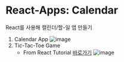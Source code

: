# React-Apps: Calendar
React를 사용해 캘린더/할-일 앱 만들기

1. Calendar App
    ![image](https://user-images.githubusercontent.com/26539591/124383758-20394380-dd09-11eb-8845-56e6a7f29ff1.png)
2. Tic-Tac-Toe Game
    * From React Tutorial [바로가기](https://ko.reactjs.org/tutorial/tutorial.html)
    ![image](https://user-images.githubusercontent.com/26539591/124383840-858d3480-dd09-11eb-9048-d27206c4818a.png)
